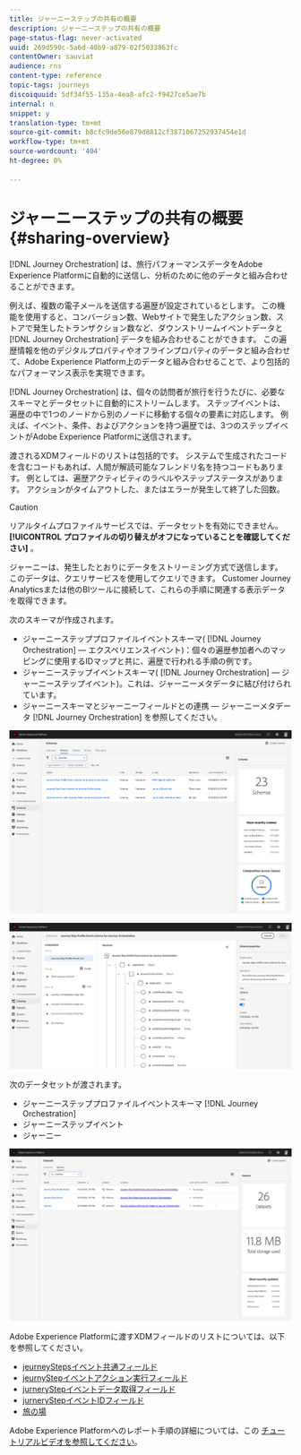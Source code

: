 ```yaml
---
title: ジャーニーステップの共有の概要
description: ジャーニーステップの共有の概要
page-status-flag: never-activated
uuid: 269d590c-5a6d-40b9-a879-02f5033863fc
contentOwner: sauviat
audience: rns
content-type: reference
topic-tags: journeys
discoiquuid: 5df34f55-135a-4ea8-afc2-f9427ce5ae7b
internal: n
snippet: y
translation-type: tm+mt
source-git-commit: b8cfc9de56e879d8812cf3871067252937454e1d
workflow-type: tm+mt
source-wordcount: '404'
ht-degree: 0%

---
```



# ジャーニーステップの共有の概要{#sharing-overview}

[!DNL Journey Orchestration] は、旅行パフォーマンスデータをAdobe Experience Platformに自動的に送信し、分析のために他のデータと組み合わせることができます。

例えば、複数の電子メールを送信する遍歴が設定されているとします。 この機能を使用すると、コンバージョン数、Webサイトで発生したアクション数、ストアで発生したトランザクション数など、ダウンストリームイベントデータと [!DNL Journey Orchestration] データを組み合わせることができます。 この遍歴情報を他のデジタルプロパティやオフラインプロパティのデータと組み合わせて、Adobe Experience Platform上のデータと組み合わせることで、より包括的なパフォーマンス表示を実現できます。

[!DNL Journey Orchestration] は、個々の訪問者が旅行を行うたびに、必要なスキーマとデータセットに自動的にストリームします。 ステップイベントは、遍歴の中で1つのノードから別のノードに移動する個々の要素に対応します。 例えば、イベント、条件、およびアクションを持つ遍歴では、3つのステップイベントがAdobe Experience Platformに送信されます。

渡されるXDMフィールドのリストは包括的です。 システムで生成されたコードを含むコードもあれば、人間が解読可能なフレンドリ名を持つコードもあります。 例としては、遍歴アクティビティのラベルやステップステータスがあります。 アクションがタイムアウトした、またはエラーが発生して終了した回数。

>[!CAUTION]
>
>リアルタイムプロファイルサービスでは、データセットを有効にできません。 **[!UICONTROL プロファイルの切り替えがオフになっていることを確認してください]** 。

ジャーニーは、発生したとおりにデータをストリーミング方式で送信します。 このデータは、クエリサービスを使用してクエリできます。 Customer Journey Analyticsまたは他のBIツールに接続して、これらの手順に関連する表示データを取得できます。

次のスキーマが作成されます。

* ジャーニーステッププロファイルイベントスキーマ( [!DNL Journey Orchestration] — エクスペリエンスイベント)：個々の遍歴参加者へのマッピングに使用するIDマップと共に、遍歴で行われる手順の例です。
* ジャーニーステップイベントスキーマ( [!DNL Journey Orchestration] — ジャーニーステップイベント)。これは、ジャーニーメタデータに結び付けられています。
* ジャーニースキーマとジャーニーフィールドとの連携 — ジャーニーメタデータ [!DNL Journey Orchestration] を参照してください。

![](../assets/sharing1.png)

![](../assets/sharing2.png)

次のデータセットが渡されます。

* ジャーニーステッププロファイルイベントスキーマ [!DNL Journey Orchestration]
* ジャーニーステップイベント
* ジャーニー

![](../assets/sharing3.png)

Adobe Experience Platformに渡すXDMフィールドのリストについては、以下を参照してください。

* [jeurneyStepsイベント共通フィールド](../building-journeys/sharing-common-fields.md)
* [jeurnyStepイベントアクション実行フィールド](../building-journeys/sharing-execution-fields.md)
* [jurneryStepイベントデータ取得フィールド](../building-journeys/sharing-fetch-fields.md)
* [jurneryStepイベントIDフィールド](../building-journeys/sharing-identity-fields.md)
* [旅の場](../building-journeys/sharing-journey-fields.md)

Adobe Experience Platformへのレポート手順の詳細については、この [チュートリアルビデオを参照してください](https://docs.adobe.com/content/help/en/journey-orchestration-learn/tutorials/reporting-step-events-to-adobe-experience-platform.html)。
